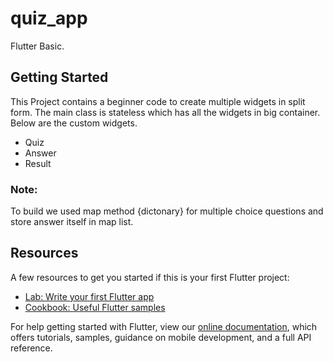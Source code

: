 # quiz_app

Flutter  Basic.

## Getting Started

This Project contains a beginner code to create multiple widgets in split form.
The main class is stateless which has all the widgets in big container. Below are the custom widgets.
- Quiz
- Answer
- Result

### Note: 
To build we used map method {dictonary} for multiple choice questions and store answer itself in map list.

## Resources
A few resources to get you started if this is your first Flutter project:

- [Lab: Write your first Flutter app](https://flutter.dev/docs/get-started/codelab)
- [Cookbook: Useful Flutter samples](https://flutter.dev/docs/cookbook)

For help getting started with Flutter, view our
[online documentation](https://flutter.dev/docs), which offers tutorials,
samples, guidance on mobile development, and a full API reference.
